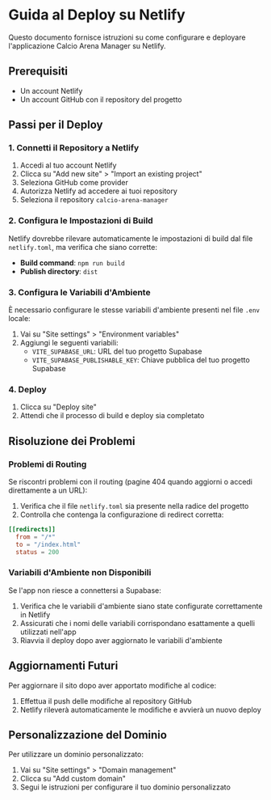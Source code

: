 # Guida al Deploy su Netlify

Questo documento fornisce istruzioni su come configurare e deployare l'applicazione Calcio Arena Manager su Netlify.

## Prerequisiti

- Un account Netlify
- Un account GitHub con il repository del progetto

## Passi per il Deploy

### 1. Connetti il Repository a Netlify

1. Accedi al tuo account Netlify
2. Clicca su "Add new site" > "Import an existing project"
3. Seleziona GitHub come provider
4. Autorizza Netlify ad accedere ai tuoi repository
5. Seleziona il repository `calcio-arena-manager`

### 2. Configura le Impostazioni di Build

Netlify dovrebbe rilevare automaticamente le impostazioni di build dal file `netlify.toml`, ma verifica che siano corrette:

- **Build command**: `npm run build`
- **Publish directory**: `dist`

### 3. Configura le Variabili d'Ambiente

È necessario configurare le stesse variabili d'ambiente presenti nel file `.env` locale:

1. Vai su "Site settings" > "Environment variables"
2. Aggiungi le seguenti variabili:
   - `VITE_SUPABASE_URL`: URL del tuo progetto Supabase
   - `VITE_SUPABASE_PUBLISHABLE_KEY`: Chiave pubblica del tuo progetto Supabase

### 4. Deploy

1. Clicca su "Deploy site"
2. Attendi che il processo di build e deploy sia completato

## Risoluzione dei Problemi

### Problemi di Routing

Se riscontri problemi con il routing (pagine 404 quando aggiorni o accedi direttamente a un URL):

1. Verifica che il file `netlify.toml` sia presente nella radice del progetto
2. Controlla che contenga la configurazione di redirect corretta:

```toml
[[redirects]]
  from = "/*"
  to = "/index.html"
  status = 200
```

### Variabili d'Ambiente non Disponibili

Se l'app non riesce a connettersi a Supabase:

1. Verifica che le variabili d'ambiente siano state configurate correttamente in Netlify
2. Assicurati che i nomi delle variabili corrispondano esattamente a quelli utilizzati nell'app
3. Riavvia il deploy dopo aver aggiornato le variabili d'ambiente

## Aggiornamenti Futuri

Per aggiornare il sito dopo aver apportato modifiche al codice:

1. Effettua il push delle modifiche al repository GitHub
2. Netlify rileverà automaticamente le modifiche e avvierà un nuovo deploy

## Personalizzazione del Dominio

Per utilizzare un dominio personalizzato:

1. Vai su "Site settings" > "Domain management"
2. Clicca su "Add custom domain"
3. Segui le istruzioni per configurare il tuo dominio personalizzato